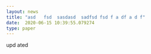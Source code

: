 ```yaml
---
layout: news
title: "asd   fsd  sasdasd  sadfsd fsd f a df a d f"
date:  2020-06-15 10:39:55.079274
type: paper
---
```


upd ated
